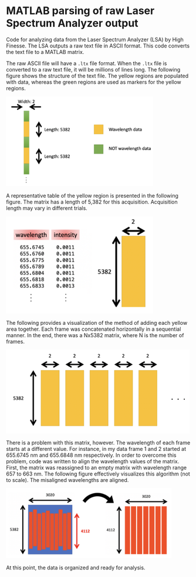 # MATLAB parsing of raw Laser Spectrum Analyzer output
Code for analyzing data from the Laser Spectrum Analyzer (LSA) by High Finesse. The LSA outputs a raw text file in ASCII format. This code converts the text file to a MATLAB matrix.

The raw ASCII file will have a ```.ltx``` file format. When the ```.ltx``` file is converted to a raw text file, it will be millions of lines long. The following figure shows the structure of the text file. The yellow regions are populated with data, whereas the green regions are used as markers for the yellow regions. 

<img src="https://github.com/ncan33/matlabHighFinesse/blob/main/images/image1.png?raw=true" width="400">

A representative table of the yellow region is presented in the following figure. The matrix has a length of 5,382 for this acquisition. Acquisition length may vary in different trials.

<img src="https://github.com/ncan33/matlabHighFinesse/blob/main/images/image2.png?raw=true" width="400">

The following provides a visualization of the method of adding each yellow area together. Each frame was concatenated horizontally in a sequential manner. In the end, there was a Nx5382 matrix, where N is the number of frames.

<img src="https://github.com/ncan33/matlabHighFinesse/blob/main/images/image3.png?raw=true" width="500">

There is a problem with this matrix, however. The wavelength of each frame starts at a different value. For instance, in my data frame 1 and 2 started at 655.6745 nm and 655.6848 nm respectively. In order to overcome this problem, code was written to align the wavelength values of the matrix. First, the matrix was reassigned to an empty matrix with wavelength range 657 to 663 nm. The following figure effectively visualizes this algorithm (not to scale). The misaligned wavelengths are aligned.

<img src="https://github.com/ncan33/matlabHighFinesse/blob/main/images/image4.png?raw=true" width="450">

At this point, the data is organized and ready for analysis.
